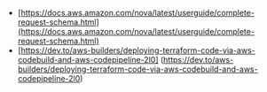 - [https://docs.aws.amazon.com/nova/latest/userguide/complete-request-schema.html](https://docs.aws.amazon.com/nova/latest/userguide/complete-request-schema.html)
- [https://dev.to/aws-builders/deploying-terraform-code-via-aws-codebuild-and-aws-codepipeline-2l0] (https://dev.to/aws-builders/deploying-terraform-code-via-aws-codebuild-and-aws-codepipeline-2l0)